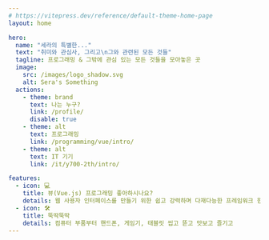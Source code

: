 ```yaml
---
# https://vitepress.dev/reference/default-theme-home-page
layout: home

hero:
  name: "세라의 특별한..."
  text: "취미와 관심사, 그리고\n그와 관련된 모든 것들"
  tagline: 프로그래밍 & 그밖에 관심 있는 모든 것들을 모아놓은 곳
  image:
    src: /images/logo_shadow.svg
    alt: Sera's Something
  actions:
    - theme: brand
      text: 나는 누구?
      link: /profile/
      disable: true
    - theme: alt
      text: 프로그래밍
      link: /programming/vue/intro/
    - theme: alt
      text: IT 기기
      link: /it/y700-2th/intro/

features:
  - icon: 💻
    title: 뷰(Vue.js) 프로그래밍 좋아하시나요?
    details: 웹 사용자 인터페이스를 만들기 위한 쉽고 강력하며 다재다능한 프레임워크 한번 배워봅시다.
  - icon: 🛠️
    title: 뚝딱뚝딱
    details: 컴퓨터 부품부터 핸드폰, 게임기, 태블릿 씹고 뜯고 맛보고 즐기고
---
```

